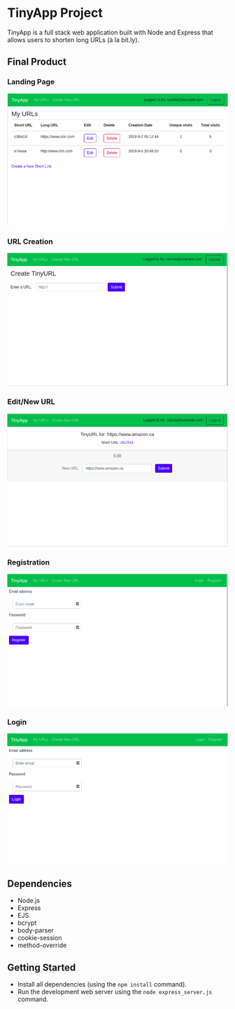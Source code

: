 # TinyApp Project

TinyApp is a full stack web application built with Node and Express that allows users to shorten long URLs (à la bit.ly).

## Final Product

### Landing Page
!["Landing Page"](https://github.com/CamilaRivera/tinyapp/blob/master/docs/landing_page.png?raw=true)
### URL Creation
!["URL Creation"](https://github.com/CamilaRivera/tinyapp/blob/master/docs/url_creation.png?raw=true)
### Edit/New URL
!["Edit/New URL"](https://github.com/CamilaRivera/tinyapp/blob/master/docs/edit_new_url.png?raw=true)
### Registration
!["Registration"](https://github.com/CamilaRivera/tinyapp/blob/master/docs/registration.png?raw=true)
### Login
!["Login"](https://github.com/CamilaRivera/tinyapp/blob/master/docs/login.png?raw=true)

## Dependencies

- Node.js
- Express
- EJS
- bcrypt
- body-parser
- cookie-session
- method-override

## Getting Started

- Install all dependencies (using the `npm install` command).
- Run the development web server using the `node express_server.js` command.